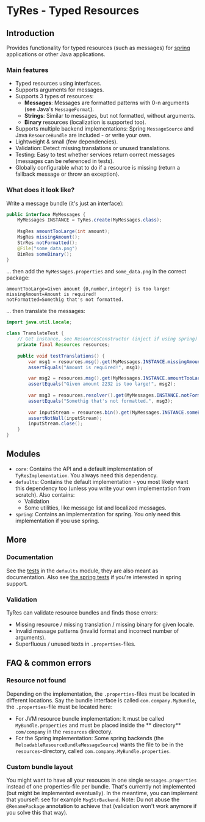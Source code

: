 # TyRes - Typed Resources

## Introduction

Provides functionality for typed resources (such as messages) for [spring](https://spring.io/) applications or other
Java applications.

### Main features

* Typed resources using interfaces.
* Supports arguments for messages.
* Supports 3 types of resources:
    * **Messages**: Messages are formatted patterns with 0-n arguments (see Java's `MessageFormat`).
    * **Strings**: Similar to messages, but not formatted, without arguments.
    * **Binary** resources (localization is supported too).
* Supports multiple backend implementations: Spring `MessageSource` and Java `ResourceBundle` are included - or write
  your own.
* Lightweight & small (few dependencies).
* Validation: Detect missing translations or unused translations.
* Testing: Easy to test whether services return correct messages (messages can be referenced in tests).
* Globally configurable what to do if a resource is missing (return a fallback message or throw an exception).

### What does it look like?

Write a message bundle (it's just an interface):

```java
public interface MyMessages {
    MyMessages INSTANCE = TyRes.create(MyMessages.class);
    
    MsgRes amountTooLarge(int amount);
    MsgRes missingAmount();
    StrRes notFormatted();
    @File("some_data.png")
    BinRes someBinary();
}
```

... then add the `MyMessages.properties` and `some_data.png` in the correct package:

```properties
amountTooLarge=Given amount {0,number,integer} is too large!
missingAmount=Amount is required!
notFormatted=Somethig that's not formatted.
```

... then translate the messages:

```java
import java.util.Locale;

class TranslateTest {
    // Get instance, see ResourcesConstructor (inject if using spring)
    private final Resources resources;
    
    public void testTranslations() {
        var msg1 = resources.msg().get(MyMessages.INSTANCE.missingAmount(), Locale.UK);
        assertEquals("Amount is required!", msg1);

        var msg2 = resources.msg().get(MyMessages.INSTANCE.amountTooLarge(2232), Locale.UK);
        assertEquals("Given amount 2232 is too large!", msg2);
        
        var msg3 = resources.resolver().get(MyMessages.INSTANCE.notFormatted(), Locale.UK);
        assertEquals("Somethig that's not formatted.", msg3);
        
        var inputStream = resources.bin().get(MyMessages.INSTANCE.someBinary());
        assertNotNull(inputStream);
        inputStream.close();
    }
}
```

## Modules

* `core`: Contains the API and a default implementation of `TyResImplementation`. You always need this dependency.
* `defaults`: Contains the default implementation - you most likely want this dependency too (unless you write your own
  implementation from scratch). Also contains:
    * Validation
    * Some utilities, like message list and localized messages.
* `spring`: Contains an implementation for spring. You only need this implementation if you use spring.

## More

### Documentation

See the [tests](defaults/src/test/java/com/github/cronosun/tyres/defaults/README.md) in the `defaults` module, they are
also meant as documentation. Also
see [the spring tests](spring/src/test/java/com/github/cronosun/tyres/spring/README.md) if you're interested in spring
support.

### Validation

TyRes can validate resource bundles and finds those errors:

* Missing resource / missing translation / missing binary for given locale.
* Invalid message patterns (invalid format and incorrect number of arguments).
* Superfluous / unused texts in `.properties`-files.

## FAQ & common errors

### Resource not found

Depending on the implementation, the `.properties`-files must be located in different locations. Say the bundle
interface is called `com.company.MyBundle`, the `.properties`-file must be located here:

* For JVM resource bundle implementation: It must be called `MyBundle.properties` and must be placed inside the **
  directory** `com/company` in the `resources` directory.
* For the Spring implementation: Some spring backends (the `ReloadableResourceBundleMessageSource`) wants the file to be
  in the `resources`-directory, called `com.company.MyBundle.properties`.

### Custom bundle layout

You might want to have all your resouces in one single `messages.properties` instead of one properties-file per bundle. That's currently not implemented (but might be implemented eventually). In the meantime, you can implement that yourself: see for example `MsgStrBackend`. Note: Du not abuse the `@RenamePackage` annotation to achieve that (validation won't work anymore if you solve this that way).
